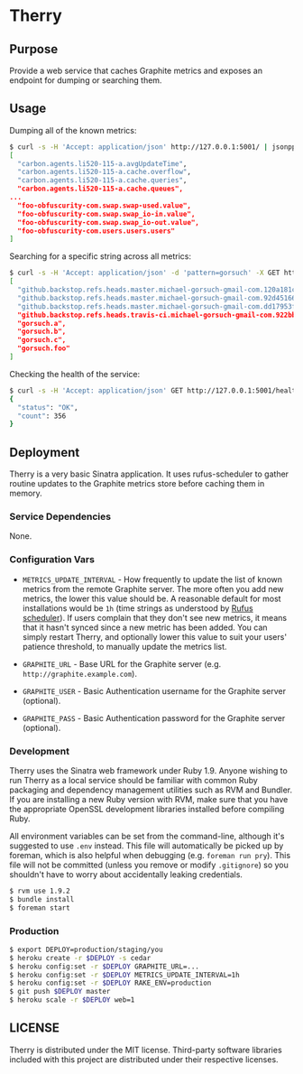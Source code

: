 # Therry

## Purpose

Provide a web service that caches Graphite metrics and exposes an endpoint for dumping or searching them.

## Usage

Dumping all of the known metrics:

```bash
$ curl -s -H 'Accept: application/json' http://127.0.0.1:5001/ | jsonpp
[
  "carbon.agents.li520-115-a.avgUpdateTime",
  "carbon.agents.li520-115-a.cache.overflow",
  "carbon.agents.li520-115-a.cache.queries",
  "carbon.agents.li520-115-a.cache.queues",
...
  "foo-obfuscurity-com.swap.swap-used.value",
  "foo-obfuscurity-com.swap.swap_io-in.value",
  "foo-obfuscurity-com.swap.swap_io-out.value",
  "foo-obfuscurity-com.users.users.users"
]
```

Searching for a specific string across all metrics:

```bash
$ curl -s -H 'Accept: application/json' -d 'pattern=gorsuch' -X GET http://127.0.0.1:5001/search/ | jsonpp
[
  "github.backstop.refs.heads.master.michael-gorsuch-gmail-com.120a181c62d0f595b4a262251cfada192aef0189",
  "github.backstop.refs.heads.master.michael-gorsuch-gmail-com.92d45166b37d6310d5501f7a4541ded643e09280",
  "github.backstop.refs.heads.master.michael-gorsuch-gmail-com.dd17953f3e1152bbe4a499e7d5929e301247c6c4",
  "github.backstop.refs.heads.travis-ci.michael-gorsuch-gmail-com.922bb15fb593763865cd5d4c9b8f4d14cc364ef3",
  "gorsuch.a",
  "gorsuch.b",
  "gorsuch.c",
  "gorsuch.foo"
]
```

Checking the health of the service:

```bash
$ curl -s -H 'Accept: application/json' GET http://127.0.0.1:5001/health/ | jsonpp
{
  "status": "OK",
  "count": 356
}
```

## Deployment

Therry is a very basic Sinatra application. It uses rufus-scheduler to gather routine updates to the Graphite metrics store before caching them in memory.

### Service Dependencies

None.

### Configuration Vars

* `METRICS_UPDATE_INTERVAL` - How frequently to update the list of known metrics from the remote Graphite server. The more often you add new metrics, the lower this value should be. A reasonable default for most installations would be `1h` (time strings as understood by [Rufus scheduler](https://github.com/jmettraux/rufus-scheduler#the-time-strings-understood-by-rufus-scheduler)). If users complain that they don't see new metrics, it means that it hasn't synced since a new metric has been added. You can simply restart Therry, and optionally lower this value to suit your users' patience threshold, to manually update the metrics list.

* `GRAPHITE_URL` - Base URL for the Graphite server (e.g. `http://graphite.example.com`).

* `GRAPHITE_USER` - Basic Authentication username for the Graphite server (optional).

* `GRAPHITE_PASS` - Basic Authentication password for the Graphite server (optional).

### Development

Therry uses the Sinatra web framework under Ruby 1.9. Anyone wishing to run Therry as a local service should be familiar with common Ruby packaging and dependency management utilities such as RVM and Bundler. If you are installing a new Ruby version with RVM, make sure that you have the appropriate OpenSSL development libraries installed before compiling Ruby.

All environment variables can be set from the command-line, although it's suggested to use `.env` instead. This file will automatically be picked up by foreman, which is also helpful when debugging (e.g. `foreman run pry`). This file will not be committed (unless you remove or modify `.gitignore`) so you shouldn't have to worry about accidentally leaking credentials.

```bash
$ rvm use 1.9.2
$ bundle install
$ foreman start
```

### Production

```bash
$ export DEPLOY=production/staging/you
$ heroku create -r $DEPLOY -s cedar
$ heroku config:set -r $DEPLOY GRAPHITE_URL=...
$ heroku config:set -r $DEPLOY METRICS_UPDATE_INTERVAL=1h
$ heroku config:set -r $DEPLOY RAKE_ENV=production
$ git push $DEPLOY master
$ heroku scale -r $DEPLOY web=1
```

## LICENSE

Therry is distributed under the MIT license. Third-party software libraries included with this project are distributed under their respective licenses.
